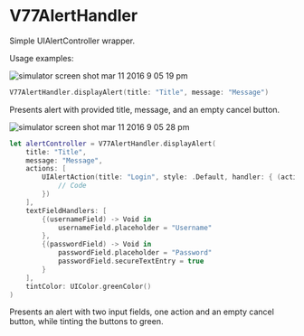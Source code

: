 # V77AlertHandler
Simple UIAlertController wrapper.

Usage examples:

![simulator screen shot mar 11 2016 9 05 19 pm](https://cloud.githubusercontent.com/assets/4093007/13720976/18193c28-e7cd-11e5-97c7-98d6a2993bc1.png)

````swift
V77AlertHandler.displayAlert(title: "Title", message: "Message")
````
Presents alert with provided title, message, and an empty cancel button.

![simulator screen shot mar 11 2016 9 05 28 pm](https://cloud.githubusercontent.com/assets/4093007/13720977/1bc88c70-e7cd-11e5-98af-1f693f16188f.png)

````swift
let alertController = V77AlertHandler.displayAlert(
    title: "Title",
    message: "Message",
    actions: [
    	UIAlertAction(title: "Login", style: .Default, handler: { (action) -> Void in
    		// Code
    	})
    ],
    textFieldHandlers: [
    	{(usernameField) -> Void in
    		usernameField.placeholder = "Username"
    	},
    	{(passwordField) -> Void in
    		passwordField.placeholder = "Password"
    		passwordField.secureTextEntry = true
    	}
    ],
    tintColor: UIColor.greenColor()
)
````
Presents an alert with two input fields, one action and an empty cancel button, while tinting the buttons to green.
